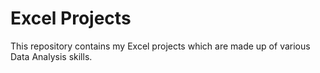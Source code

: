 # Excel Projects
This repository contains my Excel projects which are made up of various Data Analysis skills.
 
